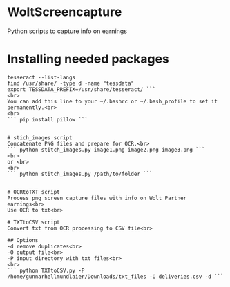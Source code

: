 # WoltScreencapture
Python scripts to capture info on earnings<br>

# Installing needed packages 
``` sudo dnf install tesseract tesseract-langpack-dan
tesseract --list-langs
find /usr/share/ -type d -name "tessdata"
export TESSDATA_PREFIX=/usr/share/tesseract/ ```
<br>
You can add this line to your ~/.bashrc or ~/.bash_profile to set it permanently.<br>
<br>
``` pip install pillow ```


# stich_images script
Concatenate PNG files and prepare for OCR.<br>
``` python stitch_images.py image1.png image2.png image3.png ```
<br>
or <br>
<br>
``` python stitch_images.py /path/to/folder ```


# OCRtoTXT script
Process png screen capture files with info on Wolt Partner earnings<br>
Use OCR to txt<br>

# TXTtoCSV script
Convert txt from OCR processing to CSV file<br>

## Options
-d remove duplicates<br>
-O output file<br>
-P input directory with txt files<br>
<br>
``` python TXTtoCSV.py -P /home/gunnarhellmundlaier/Downloads/txt_files -O deliveries.csv -d ```

